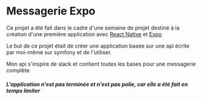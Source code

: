 <h1>Messagerie Expo</h1>
<p>
Ce projet a été fait dans
le cadre d'une semaine de projet
destiné à la création d'une première
application avec
<a href="https://reactnative.dev/">React Native</a>
et
<a href="https://expo.dev">Expo</a> 
</p>

<p>
Le but de ce projet était
de créer une application basée
sur une api écrite par moi-même
sur symfony et de l'utiliser.
</p>
<p>
Mon api s'inspire de slack et
contient toutes les bases
pour une messagerie complète
</p>


<h5>L'application n'est pas terminée et n'est pas polie, car elle a été fait en temps limiter</h5>
